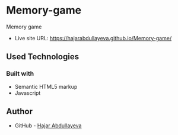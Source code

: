 # Memory-game
Memory game 

- Live site URL: https://hajarabdullayeva.github.io/Memory-game/


## Used Technologies 

### Built with

- Semantic HTML5 markup
- Javascript

## Author

- GitHub - [Hajar Abdullayeva](https://github.com/hajarabdullayeva)

